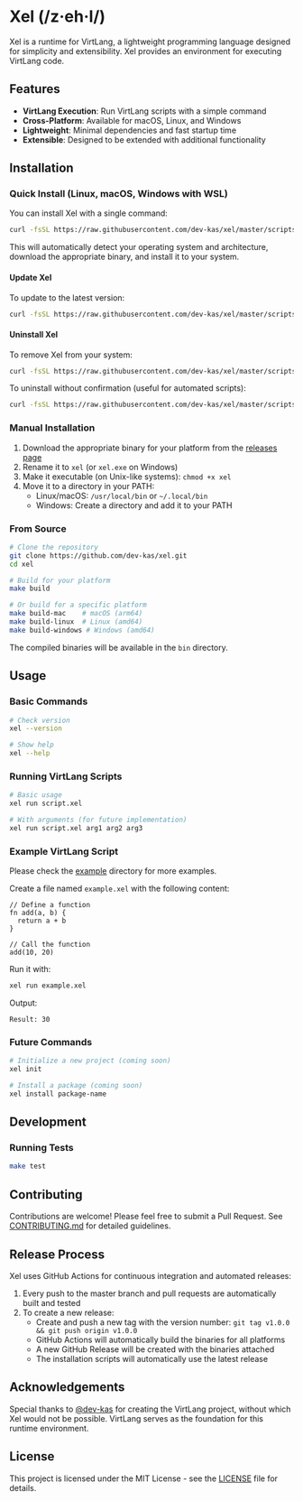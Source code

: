 # Xel (/z·eh·l/)

Xel is a runtime for VirtLang, a lightweight programming language designed for simplicity and extensibility. Xel provides an environment for executing VirtLang code.

## Features

- **VirtLang Execution**: Run VirtLang scripts with a simple command
- **Cross-Platform**: Available for macOS, Linux, and Windows
- **Lightweight**: Minimal dependencies and fast startup time
- **Extensible**: Designed to be extended with additional functionality

## Installation

### Quick Install (Linux, macOS, Windows with WSL)

You can install Xel with a single command:

```bash
curl -fsSL https://raw.githubusercontent.com/dev-kas/xel/master/scripts/install.sh | sh
```

This will automatically detect your operating system and architecture, download the appropriate binary, and install it to your system.

#### Update Xel

To update to the latest version:

```bash
curl -fsSL https://raw.githubusercontent.com/dev-kas/xel/master/scripts/update.sh | sh
```

#### Uninstall Xel

To remove Xel from your system:

```bash
curl -fsSL https://raw.githubusercontent.com/dev-kas/xel/master/scripts/uninstall.sh | sh
```

To uninstall without confirmation (useful for automated scripts):

```bash
curl -fsSL https://raw.githubusercontent.com/dev-kas/xel/master/scripts/uninstall.sh | sh -s -- -y
```

### Manual Installation

1. Download the appropriate binary for your platform from the [releases page](https://github.com/dev-kas/xel/releases/latest)
2. Rename it to `xel` (or `xel.exe` on Windows)
3. Make it executable (on Unix-like systems): `chmod +x xel`
4. Move it to a directory in your PATH:
   - Linux/macOS: `/usr/local/bin` or `~/.local/bin`
   - Windows: Create a directory and add it to your PATH

### From Source

```bash
# Clone the repository
git clone https://github.com/dev-kas/xel.git
cd xel

# Build for your platform
make build

# Or build for a specific platform
make build-mac    # macOS (arm64)
make build-linux  # Linux (amd64)
make build-windows # Windows (amd64)
```

The compiled binaries will be available in the `bin` directory.

## Usage

### Basic Commands

```bash
# Check version
xel --version

# Show help
xel --help
```

### Running VirtLang Scripts

```bash
# Basic usage
xel run script.xel

# With arguments (for future implementation)
xel run script.xel arg1 arg2 arg3
```

### Example VirtLang Script

Please check the [example](example) directory for more examples.

Create a file named `example.xel` with the following content:

```
// Define a function
fn add(a, b) {
  return a + b
}

// Call the function
add(10, 20)
```

Run it with:

```bash
xel run example.xel
```

Output:
```
Result: 30
```

### Future Commands

```bash
# Initialize a new project (coming soon)
xel init

# Install a package (coming soon)
xel install package-name
```

## Development

### Running Tests

```bash
make test
```

## Contributing

Contributions are welcome! Please feel free to submit a Pull Request. See [CONTRIBUTING.md](CONTRIBUTING.md) for detailed guidelines.

## Release Process

Xel uses GitHub Actions for continuous integration and automated releases:

1. Every push to the master branch and pull requests are automatically built and tested
2. To create a new release:
   - Create and push a new tag with the version number: `git tag v1.0.0 && git push origin v1.0.0`
   - GitHub Actions will automatically build the binaries for all platforms
   - A new GitHub Release will be created with the binaries attached
   - The installation scripts will automatically use the latest release

## Acknowledgements

Special thanks to [@dev-kas](https://github.com/dev-kas) for creating the VirtLang project, without which Xel would not be possible. VirtLang serves as the foundation for this runtime environment.

## License

This project is licensed under the MIT License - see the [LICENSE](LICENSE) file for details.